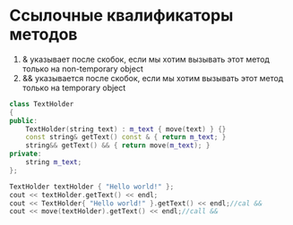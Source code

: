 # Ссылочные квалификаторы методов
1. & указывает после скобок, если мы хотим вызывать этот метод только на non-temporary object
2. && указывается после скобок, если мы хотим вызывать этот метод только на temporary object

```cpp
class TextHolder
{
public:
	TextHolder(string text) : m_text { move(text) } {}
	const string& getText() const & { return m_text; }
	string&& getText() && { return move(m_text); }
private:
	string m_text;
};

TextHolder textHolder { "Hello world!" };
cout << textHolder.getText() << endl;
cout << TextHolder{ "Hello world!" }.getText() << endl;//cal &&
cout << move(textHolder).getText() << endl;//call &&
```